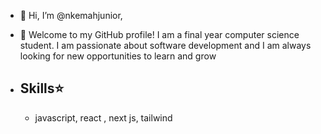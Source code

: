 - 👋 Hi, I’m @nkemahjunior,
- 🌴 Welcome to my GitHub profile! I am a final year computer science student. I am passionate about software development and I am always looking for new opportunities to learn and grow

- ## Skills⭐
  - javascript, react , next js, tailwind




